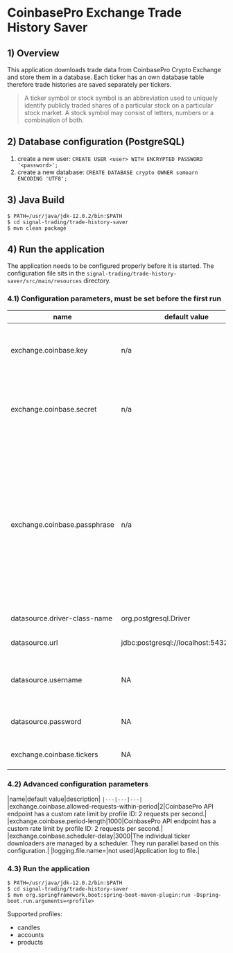# CoinbasePro Exchange Trade History Saver

## 1) Overview
This application downloads trade data from CoinbasePro Crypto Exchange and store them in a database.
Each ticker has an own database table therefore trade histories are saved separately per tickers.

>A ticker symbol or stock symbol is an abbreviation used to uniquely identify publicly traded shares of a particular stock on a particular stock market. A stock symbol may consist of letters, numbers or a combination of both.

## 2) Database configuration (PostgreSQL)
1. create a new user: `CREATE USER <user> WITH ENCRYPTED PASSWORD '<password>';`
1. create a new database: `CREATE DATABASE crypto OWNER somoarn ENCODING 'UTF8';`

## 3) Java Build
~~~~
$ PATH=/usr/java/jdk-12.0.2/bin:$PATH
$ cd signal-trading/trade-history-saver
$ mvn clean package
~~~~

## 4) Run the application
The application needs to be configured properly before it is started. The configuration file sits in the `signal-trading/trade-history-saver/src/main/resources` directory.

### 4.1) Configuration parameters, must be set before the first run

|name|default value|description|
|---|---|---|
|exchange.coinbase.key|n/a|The Key will be randomly generated and provided by CoinbasePro.|
|exchange.coinbase.secret|n/a|The Secret will be randomly generated and provided by CoinbasePro.|
|exchange.coinbase.passphrase|n/a|Passphrase will be provided by you to further secure your API access. CoinbasePro stores the salted hash of your passphrase for verification, but cannot recover the passphrase if you forget it.|
|datasource.driver-class-name|org.postgresql.Driver|JDBC driver class name.|
|datasource.url|jdbc:postgresql://localhost:5432/crypto|JDBC connection string.|
|datasource.username|NA|Name for the login.Name for the database login.|
|datasource.password|NA|Password for the connecting user.|
|exchange.coinbase.tickers|NA|Tickers to download and store.|

### 4.2) Advanced configuration parameters

|name|default value|description|
`|---|---|---|`
|exchange.coinbase.allowed-requests-within-period|2|CoinbasePro API endpoint has a custom rate limit by profile ID: 2 requests per second.|
|exchange.coinbase.period-length|1000|CoinbasePro API endpoint has a custom rate limit by profile ID: 2 requests per second.|
|exchange.coinbase.scheduler-delay|3000|The individual ticker downloaders are managed by a scheduler. They run parallel based on this configuration.|
|logging.file.name=|not used|Application log to file.|

### 4.3) Run the application

~~~~
$ PATH=/usr/java/jdk-12.0.2/bin:$PATH
$ cd signal-trading/trade-history-saver
$ mvn org.springframework.boot:spring-boot-maven-plugin:run -Dspring-boot.run.arguments=<profile>
~~~~

Supported profiles:
* candles
* accounts
* products

